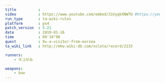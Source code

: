 ```yaml
---
title          :
video          : https://www.youtube.com/embed/31VyqkXNWTU #https://youtu.be/31VyqkXNWTU
run_type       : ta-wiki-rules
platform       : ps4
patch_version  : 5.21
date           : 2019-01-16
time           : 09'34"90
quest          : 9★-a-visitor-from-eorzea
ta_wiki_link   : http://mhw.wiki-db.com/solota/record/2133

runners:
    - ネコがみ

weapons:
    - bow
---
```

